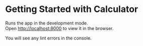 # Getting Started with Calculator 

Runs the app in the development mode.\
Open [http://localhost:8000](http://localhost:8000) to view it in the browser.


You will  see any lint errors in the console.
